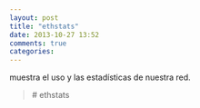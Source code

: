 ```yaml
---
layout: post
title: "ethstats"
date: 2013-10-27 13:52
comments: true
categories: 
---
```

muestra el uso y las estadísticas de nuestra red. 

>\# ethstats 

